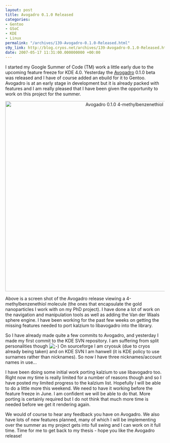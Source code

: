 ```yaml
---
layout: post
title: Avogadro 0.1.0 Released
categories:
- Gentoo
- GSoC
- KDE
- Linux
permalink: "/archives/139-Avogadro-0.1.0-Released.html"
s9y_link: http://blog.cryos.net/archives/139-Avogadro-0.1.0-Released.html
date: 2007-05-17 11:31:00.000000000 +00:00
---
```

<span><p>I started my Google Summer of Code (TM) work a little early due to the upcoming feature freeze for KDE 4.0. Yesterday the <a href="http://avogadro.sourceforge.net/">Avogadro</a> 0.1.0 beta was released and I have of course added an ebuild for it to Gentoo. Avogadro is at an early stage in development but it is already packed with features and I am really pleased that I have been given the opportunity to work on this project for the summer.<p>

<center><img src="http://blog.cryos.net/uploads/avogadro20070517.png" width="802" height="600" alt="Avogadro 0.1.0 4-methylbenzenethiol snapshot" /></center>

<p>Above is a screen shot of the Avogadro release viewing a 4-methylbenzenethiol molecule (the ones that encapsulate the gold nanoparticles I work with on my PhD project). I have done a lot of work on the navigation and manipulation tools as well as adding the Van der Waals sphere engine. I have been working for the past few weeks on getting the missing features needed to port kalzium to libavogadro into the library.<p>

<p>So I have already made quite a few commits to Avogadro, and yesterday I made my first commit to the KDE SVN repository. I am suffering from split personalities though <img src="http://blog.cryos.net/templates/default/img/emoticons/wink.png" alt=";-)" style="display: inline; vertical-align: bottom;" class="emoticon" /> On sourceforge I am cryosuk (due to cryos already being taken) and on KDE SVN I am hanwell (it is KDE policy to use surnames rather than nicknames). So now I have three nicknames/account names in use...</p>

<p>I have been doing some initial work porting kalzium to use libavogadro too. Right now my time is really limited for a number of reasons though and so I have posted my limited progress to the kalzium list. Hopefully I will be able to do a little more this weekend. We need to have it working before the feature freeze in June. I am confident we will be able to do that. More porting is certainly required but I do not think that much more time is needed before we get it rendering again.</p>

<p>We would of course to hear any feedback you have on Avogadro. We also have lots of new features planned, many of which I will be implementing over the summer as my project gets into full swing and I can work on it full time. Time for me to get back to my thesis - hope you like the Avogadro release!</p></span>
